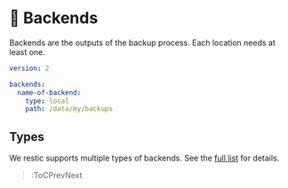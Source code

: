 # 💽 Backends

Backends are the outputs of the backup process. Each location needs at least one.

```yaml | .autorestic.yml
version: 2

backends:
  name-of-backend:
    type: local
    path: /data/my/backups
```

## Types

We restic supports multiple types of backends. See the [full list](/backend/available) for details.

> :ToCPrevNext
